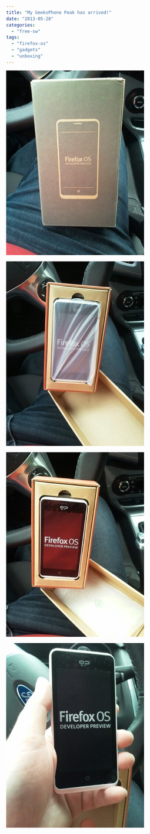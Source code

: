 ```yaml
---
title: "My GeeksPhone Peak has arrived!"
date: "2013-05-28"
categories: 
  - "free-sw"
tags: 
  - "firefox-os"
  - "gadgets"
  - "unboxing"
---
```


[![image](images/wpid-IMG_20130528_095037.jpg)](http://blog.1407.org/wp-content/uploads/2013/05/wpid-IMG_20130528_095037.jpg)

[![image](images/wpid-IMG_20130528_095119.jpg)](http://blog.1407.org/wp-content/uploads/2013/05/wpid-IMG_20130528_095119.jpg)

[![image](images/wpid-IMG_20130528_095140.jpg)](http://blog.1407.org/wp-content/uploads/2013/05/wpid-IMG_20130528_095140.jpg)

[![image](images/wpid-IMG_20130528_095159.jpg)](http://blog.1407.org/wp-content/uploads/2013/05/wpid-IMG_20130528_095159.jpg)
